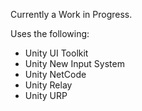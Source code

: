 Currently a Work in Progress.

Uses the following:
- Unity UI Toolkit
- Unity New Input System
- Unity NetCode
- Unity Relay
- Unity URP
